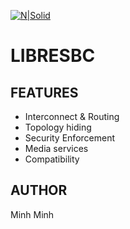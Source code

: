 [![N|Solid](https://repository-images.githubusercontent.com/286777346/c7ff7f80-2215-11eb-963f-acb53c9acd8f)](https://github.com/hnimminh/libresbc)


# LIBRESBC

## FEATURES
* Interconnect & Routing
* Topology hiding 
* Security Enforcement 
* Media services
* Compatibility

## AUTHOR
Minh Minh